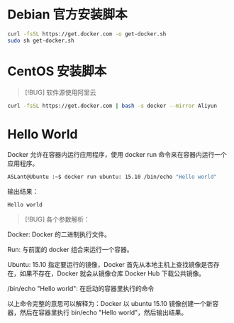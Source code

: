 # Debian 官方安装脚本
```sh
curl -fsSL https://get.docker.com -o get-docker.sh
sudo sh get-docker.sh
```

# CentOS 安装脚本

> [!BUG] 软件源使用阿里云

```sh
curl -fsSL https://get.docker.com | bash -s docker --mirror Aliyun
```

# Hello World
Docker 允许在容器内运行应用程序，使用 docker run 命令来在容器内运行一个应用程序。

```sh
ASLant@Ubuntu :~$ docker run ubuntu: 15.10 /bin/echo "Hello world"
```

输出结果：
```sh
Hello world
```

> [!BUG] 各个参数解析：

Docker: Docker 的二进制执行文件。

Run: 与前面的 docker 组合来运行一个容器。

Ubuntu: 15.10 指定要运行的镜像，Docker 首先从本地主机上查找镜像是否存在，如果不存在，Docker 就会从镜像仓库 Docker Hub 下载公共镜像。

/bin/echo "Hello world": 在启动的容器里执行的命令

以上命令完整的意思可以解释为：Docker 以 ubuntu 15.10 镜像创建一个新容器，然后在容器里执行 bin/echo "Hello world"，然后输出结果。



